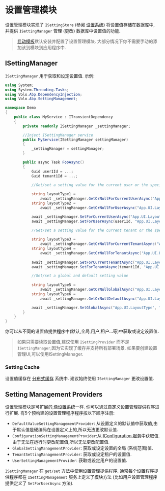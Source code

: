 # 设置管理模块

设置管理模块实现了 `ISettingStore` (参阅 [设置系统](../Settings.md)) 将设置值存储在数据库中, 并提供 `ISettingManager` 管理 (更改) 数据库中设置值的功能.

> [启动模板](../Startup-Templates/Index.md)默认安装并配置了设置管理模块. 大部分情况下你不需要手动的添加该到模块到应用程序中.

## ISettingManager

`ISettingManager` 用于获取和设定设置值. 示例:

````csharp
using System;
using System.Threading.Tasks;
using Volo.Abp.DependencyInjection;
using Volo.Abp.SettingManagement;

namespace Demo
{
    public class MyService : ITransientDependency
    {
        private readonly ISettingManager _settingManager;

        //Inject ISettingManager service
        public MyService(ISettingManager settingManager)
        {
            _settingManager = settingManager;
        }

        public async Task FooAsync()
        {
            Guid user1Id = ...;
            Guid tenant1Id = ...;

            //Get/set a setting value for the current user or the specified user
            
            string layoutType1 =
                await _settingManager.GetOrNullForCurrentUserAsync("App.UI.LayoutType");
            string layoutType2 =
                await _settingManager.GetOrNullForUserAsync("App.UI.LayoutType", user1Id);

            await _settingManager.SetForCurrentUserAsync("App.UI.LayoutType", "LeftMenu");
            await _settingManager.SetForUserAsync(user1Id, "App.UI.LayoutType", "LeftMenu");

            //Get/set a setting value for the current tenant or the specified tenant
            
            string layoutType3 =
                await _settingManager.GetOrNullForCurrentTenantAsync("App.UI.LayoutType");
            string layoutType4 =
                await _settingManager.GetOrNullForTenantAsync("App.UI.LayoutType", tenant1Id);
            
            await _settingManager.SetForCurrentTenantAsync("App.UI.LayoutType", "LeftMenu");
            await _settingManager.SetForTenantAsync(tenant1Id, "App.UI.LayoutType", "LeftMenu");

            //Get/set a global and default setting value
            
            string layoutType5 =
                await _settingManager.GetOrNullGlobalAsync("App.UI.LayoutType");
            string layoutType6 =
                await _settingManager.GetOrNullDefaultAsync("App.UI.LayoutType");

            await _settingManager.SetGlobalAsync("App.UI.LayoutType", "TopMenu");
        }
    }
}

````

你可以从不同的设置值提供程序中(默认,全局,用户,租户...等)中获取或设定设置值.

> 如果只需要读取设置值,建议使用 `ISettingProvider` 而不是`ISettingManager`,因为它实现了缓存并支持所有部署场景. 如果要创建设置管理UI,可以使用ISettingManager.

### Setting Cache

设置值缓存在 [分布式缓存](../Caching.md) 系统中. 建议始终使用 `ISettingManager` 更改设置值.

## Setting Management Providers

设置管理模块是可扩展的,像[设置系统](../Settings.md)一样.  你可以通过自定义设置管理提供程序进行扩展. 有5个预构建的设置管理程序程序按以下顺序注册:

* `DefaultValueSettingManagementProvider`: 从设置定义的默认值中获取值,由于默认值是硬编码在设置定义上的,所以无法更改默认值.
* `ConfigurationSettingManagementProvider`:从 [IConfiguration 服务](../Configuration.md)中获取值. 由于无法在运行时更改配置值,所以无法更改配置值.
* `GlobalSettingManagementProvider`: 获取或设定设置的全局 (系统范围)值.
* `TenantSettingManagementProvider`: 获取或设定租户的设置值.
* `UserSettingManagementProvider`: 获取或设定用户的设置值.

`ISettingManager` 在 `get/set` 方法中使用设置管理提供程序. 通常每个设置程序提供程序都在 `ISettingManagement` 服务上定义了模块方法 (比如用户设置管理程序提供定义了 `SetForUserAsync` 方法).
